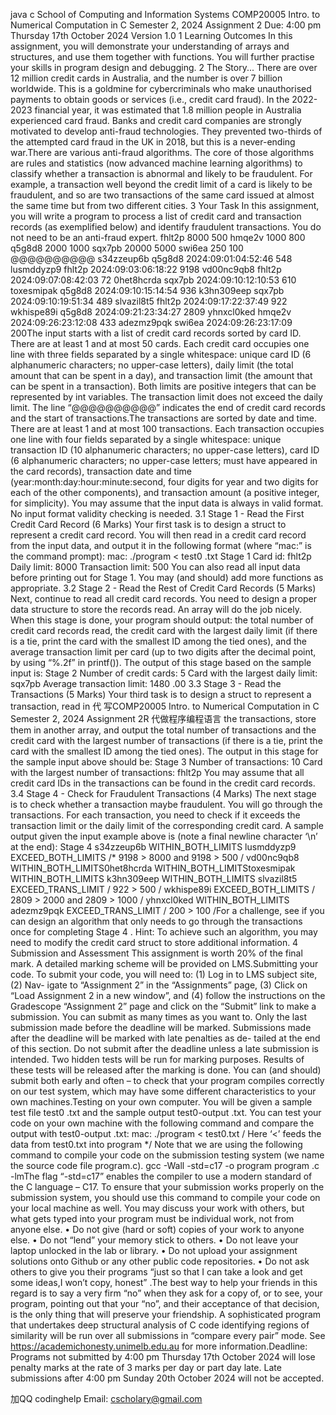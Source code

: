 java c School of Computing and Information Systems COMP20005 Intro. to Numerical Computation in C Semester 2, 2024 Assignment 2 Due: 4:00 pm Thursday 17th October 2024 Version 1.0 1 Learning Outcomes In this assignment, you will demonstrate your understanding of arrays and structures, and use them together with functions. You will further practise your skills in program design and debugging. 2 The Story... There are over 12 million credit cards in Australia, and the number is over 7 billion worldwide. This is a goldmine for cybercriminals who make unauthorised payments to obtain goods or services (i.e., credit card fraud). In the 2022-2023 financial year, it was estimated that 1.8 million people in Australia experienced card fraud. Banks and credit card companies are strongly motivated to develop anti-fraud technologies. They prevented two-thirds of the attempted card fraud in the UK in 2018, but this is a never-ending war.There are various anti-fraud algorithms. The core of those algorithms are rules and statistics (now advanced machine learning algorithms) to classify whether a transaction is abnormal and likely to be fraudulent. For example, a transaction well beyond the credit limit of a card is likely to be fraudulent, and so are two transactions of the same card issued at almost the same time but from two different cities. 3 Your Task In this assignment, you will write a program to process a list of credit card and transaction records (as exemplified below) and identify fraudulent transactions. You do not need to be an anti-fraud expert. fhlt2p 8000 500 hmqe2v 1000 800 q5g8d8 2000 1000 sqx7pb 20000 5000 swi6ea 250 100 @@@@@@@@@@ s34zzeup6b q5g8d8 2024:09:01:04:52:46 548 lusmddyzp9 fhlt2p 2024:09:03:06:18:22 9198 vd00nc9qb8 fhlt2p 2024:09:07:08:42:03 72 0het8hcrda sqx7pb 2024:09:10:12:10:53 610 toxesmipak q5g8d8 2024:09:10:15:14:54 936 k3hn309eep sqx7pb 2024:09:10:19:51:34 489 slvazil8t5 fhlt2p 2024:09:17:22:37:49 922 wkhispe89i q5g8d8 2024:09:21:23:34:27 2809 yhnxcl0ked hmqe2v 2024:09:26:23:12:08 433 adezmz9pqk swi6ea 2024:09:26:23:17:09 200The input starts with a list of credit card records sorted by card ID. There are at least 1 and at most 50 cards. Each credit card occupies one line with three fields separated by a single whitespace: unique card ID (6 alphanumeric characters; no upper-case letters), daily limit (the total amount that can be spent in a day), and transaction limit (the amount that can be spent in a transaction). Both limits are positive integers that can be represented by int variables. The transaction limit does not exceed the daily limit. The line “@@@@@@@@@@” indicates the end of credit card records and the start of transactions.The transactions are sorted by date and time. There are at least 1 and at most 100 transactions. Each transaction occupies one line with four fields separated by a single whitespace: unique transaction ID (10 alphanumeric characters; no upper-case letters), card ID (6 alphanumeric characters; no upper-case letters; must have appeared in the card records), transaction date and time (year:month:day:hour:minute:second, four digits for year and two digits for each of the other components), and transaction amount (a positive integer, for simplicity). You may assume that the input data is always in valid format. No input format validity checking is needed. 3.1 Stage 1 - Read the First Credit Card Record (6 Marks) Your first task is to design a struct to represent a credit card record. You will then read in a credit card record from the input data, and output it in the following format (where “mac:” is the command prompt): mac: ./program < test0 .txt Stage 1
Card id: fhlt2p Daily limit: 8000 Transaction limit: 500 You can also read all input data before printing out for Stage 1. You may (and should) add more functions as appropriate. 3.2 Stage 2 - Read the Rest of Credit Card Records (5 Marks) Next, continue to read all credit card records. You need to design a proper data structure to store the records read. An array will do the job nicely. When this stage is done, your program should output: the total number of credit card records read, the credit card with the largest daily limit (if there is a tie, print the card with the smallest ID among the tied ones), and the average transaction limit per card (up to two digits after the decimal point, by using “%.2f” in printf()). The output of this stage based on the sample input is: Stage 2
Number of credit cards: 5 Card with the largest daily limit: sqx7pb Average transaction limit: 1480 .00 3.3 Stage 3 - Read the Transactions (5 Marks) Your third task is to design a struct to represent a transaction, read in 代 写COMP20005 Intro. to Numerical Computation in C Semester 2, 2024 Assignment 2R 代做程序编程语言 the transactions, store them in another array, and output the total number of transactions and the credit card with the largest number of transactions (if there is a tie, print the card with the smallest ID among the tied ones). The output in this stage for the sample input above should be: Stage 3
Number of transactions: 10 Card with the largest number of transactions: fhlt2p You may assume that all credit card IDs in the transactions can be found in the credit card records. 3.4 Stage 4 - Check for Fraudulent Transactions (4 Marks) The next stage is to check whether a transaction maybe fraudulent. You will go through the transactions. For each transaction, you need to check if it exceeds the transaction limit or the daily limit of the corresponding credit card. A sample output given the input example above is (note a final newline character ‘\n’ at the end): Stage 4
s34zzeup6b WITHIN_BOTH_LIMITS lusmddyzp9 EXCEED_BOTH_LIMITS /* 9198 > 8000 and 9198 > 500 / vd00nc9qb8 WITHIN_BOTH_LIMITS0het8hcrda WITHIN_BOTH_LIMITStoxesmipak WITHIN_BOTH_LIMITS k3hn309eep WITHIN_BOTH_LIMITS slvazil8t5 EXCEED_TRANS_LIMIT / 922 > 500 / wkhispe89i EXCEED_BOTH_LIMITS / 2809 > 2000 and 2809 > 1000 / yhnxcl0ked WITHIN_BOTH_LIMITS adezmz9pqk EXCEED_TRANS_LIMIT / 200 > 100 /For a challenge, see if you can design an algorithm that only needs to go through the transactions once for completing Stage 4 . Hint: To achieve such an algorithm, you may need to modify the credit card struct to store additional information. 4 Submission and Assessment This assignment is worth 20% of the final mark. A detailed marking scheme will be provided on LMS.Submitting your code. To submit your code, you will need to: (1) Log in to LMS subject site, (2) Nav- igate to “Assignment 2” in the “Assignments” page, (3) Click on “Load Assignment 2 in a new window”, and (4) follow the instructions on the Gradescope “Assignment 2” page and click on the “Submit” link to make a submission. You can submit as many times as you want to. Only the last submission made before the deadline will be marked. Submissions made after the deadline will be marked with late penalties as de- tailed at the end of this section. Do not submit after the deadline unless a late submission is intended. Two hidden tests will be run for marking purposes. Results of these tests will be released after the marking is done. You can (and should) submit both early and often – to check that your program compiles correctly on our test system, which may have some different characteristics to your own machines.Testing on your own computer. You will be given a sample test file test0 .txt and the sample output test0-output .txt. You can test your code on your own machine with the following command and compare the output with test0-output .txt: mac: ./program < test0.txt / Here ‘<’ feeds the data from test0.txt into program */ Note that we are using the following command to compile your code on the submission testing system (we name the source code file program.c). gcc -Wall -std=c17 -o program program .c -lmThe flag “-std=c17” enables the compiler to use a modern standard of the C language – C17. To ensure that your submission works properly on the submission system, you should use this command to compile your code on your local machine as well. You may discuss your work with others, but what gets typed into your program must be individual work, not from anyone else. • Do not give (hard or soft) copies of your work to anyone else. • Do not “lend” your memory stick to others. • Do not leave your laptop unlocked in the lab or library. • Do not upload your assignment solutions onto Github or any other public code repositories. • Do not ask others to give you their programs “just so that I can take a look and get some ideas,I won’t copy, honest” .The best way to help your friends in this regard is to say a very firm “no” when they ask for a copy of, or to see, your program, pointing out that your “no”, and their acceptance of that decision, is the only thing that will preserve your friendship. A sophisticated program that undertakes deep structural analysis of C code identifying regions of similarity will be run over all submissions in “compare every pair” mode. See https://academichonesty.unimelb.edu.au for more information.Deadline: Programs not submitted by 4:00 pm Thursday 17th October 2024 will lose penalty marks at the rate of 3 marks per day or part day late. Late submissions after 4:00 pm Sunday 20th October 2024 will not be accepted.

加QQ codinghelp Email: cscholary@gmail.com
